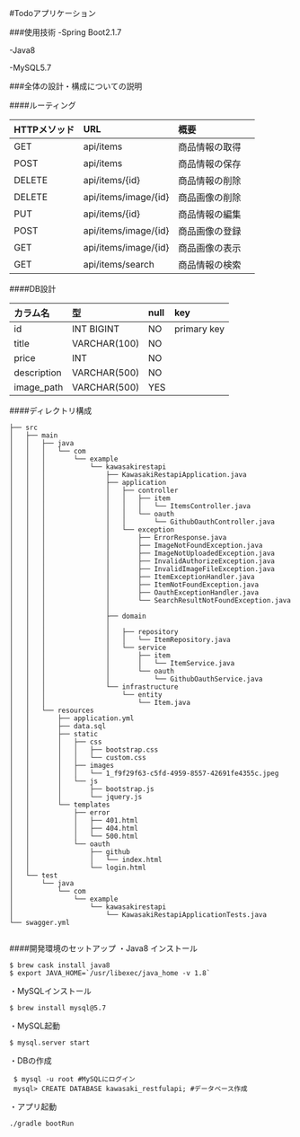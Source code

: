 #Todoアプリケーション

###使用技術
-Spring Boot2.1.7

-Java8

-MySQL5.7

###全体の設計・構成についての説明

####ルーティング

 | HTTPメソッド | URL | 概要 |
 |:-----------|:------|:--- |
 | GET       |        api/items         | 商品情報の取得 |
 | POST    |      api/items        | 商品情報の保存 |
 | DELETE       |        api/items/{id}          | 商品情報の削除 |
 | DELETE         |   api/items/image/{id}            | 商品画像の削除 |
 | PUT       |       api/items/{id}         | 商品情報の編集 |
 | POST    |     api/items/image/{id}        | 商品画像の登録 |
 | GET | api/items/image/{id}   | 商品画像の表示　|
 | GET | api/items/search   | 商品情報の検索 |


####DB設計

 | カラム名 | 型 | null | key |
 |:-----------|:------------|:------------|:--- |
 | id       |INT BIGINT|     NO    | primary key |
 | title    |VARCHAR(100)|    NO    |  |
 | price       |INT|     NO     |  |
 | description         |   VARCHAR(500) |      NO      |  |
 | image_path       |       VARCHAR(500) |    YES    |  |


####ディレクトリ構成
```
├── src
│   ├── main
│   │   ├── java
│   │   │   └── com
│   │   │       └── example
│   │   │           └── kawasakirestapi
│   │   │               ├── KawasakiRestapiApplication.java
│   │   │               ├── application
│   │   │               │   ├── controller
│   │   │               │   │   ├── item
│   │   │               │   │   │   └── ItemsController.java
│   │   │               │   │   └── oauth
│   │   │               │   │       └── GithubOauthController.java
│   │   │               │   └── exception
│   │   │               │       ├── ErrorResponse.java
│   │   │               │       ├── ImageNotFoundException.java
│   │   │               │       ├── ImageNotUploadedException.java
│   │   │               │       ├── InvalidAuthorizeException.java
│   │   │               │       ├── InvalidImageFileException.java
│   │   │               │       ├── ItemExceptionHandler.java
│   │   │               │       ├── ItemNotFoundException.java
│   │   │               │       ├── OauthExceptionHandler.java
│   │   │               │       └── SearchResultNotFoundException.java
│   │   │               │       
│   │   │               ├── domain
│   │   │               │
│   │   │               │   ├── repository
│   │   │               │   │   └── ItemRepository.java
│   │   │               │   └── service
│   │   │               │       ├── item
│   │   │               │       │   └── ItemService.java
│   │   │               │       └── oauth
│   │   │               │           └── GithubOauthService.java
│   │   │               └── infrastructure
│   │   │                   └── entity
│   │   │                       └── Item.java
│   │   └── resources
│   │       ├── application.yml
│   │       ├── data.sql
│   │       ├── static
│   │       │   ├── css
│   │       │   │   ├── bootstrap.css
│   │       │   │   └── custom.css
│   │       │   ├── images
│   │       │   │   └── 1_f9f29f63-c5fd-4959-8557-42691fe4355c.jpeg
│   │       │   └── js
│   │       │       ├── bootstrap.js
│   │       │       └── jquery.js
│   │       └── templates
│   │           ├── error
│   │           │   ├── 401.html
│   │           │   ├── 404.html
│   │           │   └── 500.html
│   │           └── oauth
│   │               ├── github
│   │               │   └── index.html
│   │               └── login.html
│   └── test
│       └── java
│           └── com
│               └── example
│                   └── kawasakirestapi
│                       └── KawasakiRestapiApplicationTests.java
└── swagger.yml


```

    
####開発環境のセットアップ
・Java8 インストール
```
$ brew cask install java8 
$ export JAVA_HOME=`/usr/libexec/java_home -v 1.8`
```

・MySQLインストール
```
$ brew install mysql@5.7
```
・MySQL起動
```
$ mysql.server start
```
・DBの作成
```
 $ mysql -u root #MySQLにログイン
 mysql> CREATE DATABASE kawasaki_restfulapi; #データベース作成
```
・アプリ起動
```
./gradle bootRun
```

